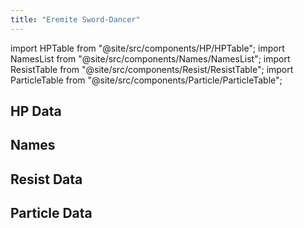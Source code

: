 ```yaml
---
title: "Eremite Sword-Dancer"
---
```


import HPTable from "@site/src/components/HP/HPTable";
import NamesList from "@site/src/components/Names/NamesList";
import ResistTable from "@site/src/components/Resist/ResistTable";
import ParticleTable from "@site/src/components/Particle/ParticleTable";

## HP Data

<HPTable item_key="eremitesworddancer" data_src="enemy" />

## Names

<NamesList item_key="eremitesworddancer" data_src="enemy" />

## Resist Data

<ResistTable item_key="eremitesworddancer" data_src="enemy" />

## Particle Data

<ParticleTable item_key="eremitesworddancer" data_src="enemy" />